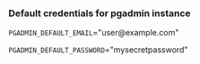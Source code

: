 ### Default credentials for pgadmin instance

`PGADMIN_DEFAULT_EMAIL`="user&#64;example&#46;com"

`PGADMIN_DEFAULT_PASSWORD`="mysecretpassword"
